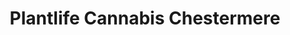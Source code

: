 ---
title: "Plantlife Cannabis Chestermere"
url: /chestermere/plantlife-cannabis-chestermere/
shop: Hanf
---